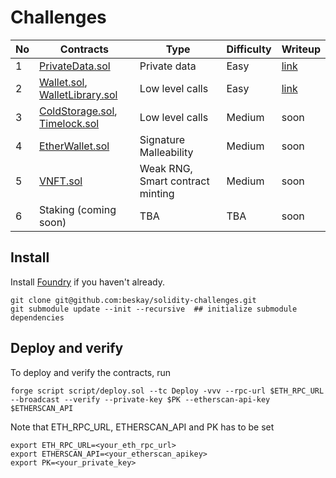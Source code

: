 # Challenges

| No  | Contracts                                                                    | Type                                  | Difficulty | Writeup                                                                                 |
| --- | ---------------------------------------------------------------------------- | ------------------------------------- | ---------- | --------------------------------------------------------------------------------------- |
| 1   | [PrivateData.sol](src/PrivateData.sol)                                       | Private data                          | Easy       | [link](https://mirror.xyz/ethernautdao.eth/mxnAUuwRX6h42jubCzF_9-Tbsp14uH_eQ3xyEn4jF7w) |
| 2   | [Wallet.sol](src/Wallet.sol),<br/>[WalletLibrary.sol](src/WalletLibrary.sol) | Low level calls                       | Easy       | [link](https://mirror.xyz/ethernautdao.eth/-rj5iTdt_GTRNS7aIzJBwqp95UGemxIMzNN-m96Io8Y) |
| 3   | [ColdStorage.sol](src/ColdStorage.sol),<br/>[Timelock.sol](src/Timelock.sol) | Low level calls                       | Medium     | soon                                                                                    |
| 4   | [EtherWallet.sol](src/EtherWallet.sol)                                       | Signature Malleability                | Medium     | soon                                                                                    |
| 5   | [VNFT.sol](src/VNFT.sol)                                                     | Weak RNG,<br/> Smart contract minting | Medium     | soon                                                                                    |
| 6   | Staking (coming soon)                                                        | TBA                                   | TBA        | soon                                                                                    |

## Install

Install [Foundry](https://github.com/gakonst/foundry) if you haven't already.

```
git clone git@github.com:beskay/solidity-challenges.git
git submodule update --init --recursive  ## initialize submodule dependencies
```

## Deploy and verify

To deploy and verify the contracts, run

```
forge script script/deploy.sol --tc Deploy -vvv --rpc-url $ETH_RPC_URL --broadcast --verify --private-key $PK --etherscan-api-key $ETHERSCAN_API
```

Note that ETH_RPC_URL, ETHERSCAN_API and PK has to be set

```
export ETH_RPC_URL=<your_eth_rpc_url>
export ETHERSCAN_API=<your_etherscan_apikey>
export PK=<your_private_key>
```
